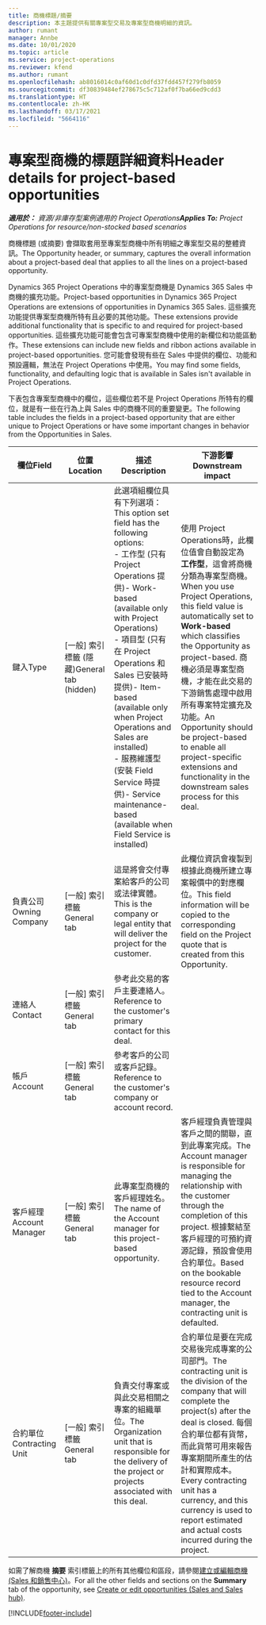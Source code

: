 ```yaml
---
title: 商機標題/摘要
description: 本主題提供有關專案型交易及專案型商機明細的資訊。
author: rumant
manager: Annbe
ms.date: 10/01/2020
ms.topic: article
ms.service: project-operations
ms.reviewer: kfend
ms.author: rumant
ms.openlocfilehash: ab8016014c0af60d1c0dfd37fdd457f279fb8059
ms.sourcegitcommit: df30839484ef278675c5c712af0f7ba66ed9cdd3
ms.translationtype: HT
ms.contentlocale: zh-HK
ms.lasthandoff: 03/17/2021
ms.locfileid: "5664116"
---
```

# <a name="header-details-for-project-based-opportunities"></a><span data-ttu-id="64d48-103">專案型商機的標題詳細資料</span><span class="sxs-lookup"><span data-stu-id="64d48-103">Header details for project-based opportunities</span></span>

<span data-ttu-id="64d48-104">_**適用於：** 資源/非庫存型案例適用的 Project Operations_</span><span class="sxs-lookup"><span data-stu-id="64d48-104">_**Applies To:** Project Operations for resource/non-stocked based scenarios_</span></span>


<span data-ttu-id="64d48-105">商機標題 (或摘要) 會擷取套用至專案型商機中所有明細之專案型交易的整體資訊。</span><span class="sxs-lookup"><span data-stu-id="64d48-105">The Opportunity header, or summary, captures the overall information about a project-based deal that applies to all the lines on a project-based opportunity.</span></span>

<span data-ttu-id="64d48-106">Dynamics 365 Project Operations 中的專案型商機是 Dynamics 365 Sales 中商機的擴充功能。</span><span class="sxs-lookup"><span data-stu-id="64d48-106">Project-based opportunities in Dynamics 365 Project Operations are extensions of opportunities in Dynamics 365 Sales.</span></span> <span data-ttu-id="64d48-107">這些擴充功能提供專案型商機所特有且必要的其他功能。</span><span class="sxs-lookup"><span data-stu-id="64d48-107">These extensions provide additional functionality that is specific to and required for project-based opportunities.</span></span> <span data-ttu-id="64d48-108">這些擴充功能可能會包含可專案型商機中使用的新欄位和功能區動作。</span><span class="sxs-lookup"><span data-stu-id="64d48-108">These extensions can include new fields and ribbon actions available in project-based opportunities.</span></span> <span data-ttu-id="64d48-109">您可能會發現有些在 Sales 中提供的欄位、功能和預設邏輯，無法在 Project Operations 中使用。</span><span class="sxs-lookup"><span data-stu-id="64d48-109">You may find some fields, functionality, and defaulting logic that is available in Sales isn't available in Project Operations.</span></span>

<span data-ttu-id="64d48-110">下表包含專案型商機中的欄位，這些欄位若不是 Project Operations 所特有的欄位，就是有一些在行為上與 Sales 中的商機不同的重要變更。</span><span class="sxs-lookup"><span data-stu-id="64d48-110">The following table includes the fields in a project-based opportunity that are either unique to Project Operations or have some important changes in behavior from the Opportunities in Sales.</span></span>

| <span data-ttu-id="64d48-111">**欄位**</span><span class="sxs-lookup"><span data-stu-id="64d48-111">**Field**</span></span> | <span data-ttu-id="64d48-112">**位置**</span><span class="sxs-lookup"><span data-stu-id="64d48-112">**Location**</span></span> | <span data-ttu-id="64d48-113">**描述**</span><span class="sxs-lookup"><span data-stu-id="64d48-113">**Description**</span></span> | <span data-ttu-id="64d48-114">**下游影響**</span><span class="sxs-lookup"><span data-stu-id="64d48-114">**Downstream impact**</span></span> |
| --- | --- | --- | --- |
| <span data-ttu-id="64d48-115">鍵入</span><span class="sxs-lookup"><span data-stu-id="64d48-115">Type</span></span> | <span data-ttu-id="64d48-116">[一般] 索引標籤 (隱藏)</span><span class="sxs-lookup"><span data-stu-id="64d48-116">General tab (hidden)</span></span> | <span data-ttu-id="64d48-117">此選項組欄位具有下列選項：</span><span class="sxs-lookup"><span data-stu-id="64d48-117">This option set field has the following options:</span></span></br><span data-ttu-id="64d48-118">- 工作型 (只有 Project Operations 提供)</span><span class="sxs-lookup"><span data-stu-id="64d48-118">- Work-based (available only with Project Operations)</span></span></br><span data-ttu-id="64d48-119">- 項目型 (只有在 Project Operations 和 Sales 已安裝時提供)</span><span class="sxs-lookup"><span data-stu-id="64d48-119">- Item-based (available only when Project Operations and Sales are installed)</span></span></br><span data-ttu-id="64d48-120">- 服務維護型 (安裝 Field Service 時提供)</span><span class="sxs-lookup"><span data-stu-id="64d48-120">- Service maintenance-based (available when Field Service is installed)</span></span> | <span data-ttu-id="64d48-121">使用 Project Operations時，此欄位值會自動設定為 **工作型**，這會將商機分類為專案型商機。</span><span class="sxs-lookup"><span data-stu-id="64d48-121">When you use Project Operations, this field value is automatically set to **Work-based** which classifies the Opportunity as project-based.</span></span> <span data-ttu-id="64d48-122">商機必須是專案型商機，才能在此交易的下游銷售處理中啟用所有專案特定擴充及功能。</span><span class="sxs-lookup"><span data-stu-id="64d48-122">An Opportunity should be project-based to enable all project-specific extensions and functionality in the downstream sales process for this deal.</span></span> |
| <span data-ttu-id="64d48-123">負責公司</span><span class="sxs-lookup"><span data-stu-id="64d48-123">Owning Company</span></span> | <span data-ttu-id="64d48-124">[一般] 索引標籤</span><span class="sxs-lookup"><span data-stu-id="64d48-124">General tab</span></span> | <span data-ttu-id="64d48-125">這是將會交付專案給客戶的公司或法律實體。</span><span class="sxs-lookup"><span data-stu-id="64d48-125">This is the company or legal entity that will deliver the project for the customer.</span></span> | <span data-ttu-id="64d48-126">此欄位資訊會複製到根據此商機所建立專案報價中的對應欄位。</span><span class="sxs-lookup"><span data-stu-id="64d48-126">This field information will be copied to the corresponding field on the Project quote that is created from this Opportunity.</span></span> |
| <span data-ttu-id="64d48-127">連絡人</span><span class="sxs-lookup"><span data-stu-id="64d48-127">Contact</span></span> | <span data-ttu-id="64d48-128">[一般] 索引標籤</span><span class="sxs-lookup"><span data-stu-id="64d48-128">General tab</span></span> | <span data-ttu-id="64d48-129">參考此交易的客戶主要連絡人。</span><span class="sxs-lookup"><span data-stu-id="64d48-129">Reference to the customer's primary contact for this deal.</span></span> | |
| <span data-ttu-id="64d48-130">帳戶</span><span class="sxs-lookup"><span data-stu-id="64d48-130">Account</span></span> | <span data-ttu-id="64d48-131">[一般] 索引標籤</span><span class="sxs-lookup"><span data-stu-id="64d48-131">General tab</span></span> | <span data-ttu-id="64d48-132">參考客戶的公司或客戶記錄。</span><span class="sxs-lookup"><span data-stu-id="64d48-132">Reference to the customer's company or account record.</span></span> | |
| <span data-ttu-id="64d48-133">客戶經理</span><span class="sxs-lookup"><span data-stu-id="64d48-133">Account Manager</span></span> | <span data-ttu-id="64d48-134">[一般] 索引標籤</span><span class="sxs-lookup"><span data-stu-id="64d48-134">General tab</span></span> | <span data-ttu-id="64d48-135">此專案型商機的客戶經理姓名。</span><span class="sxs-lookup"><span data-stu-id="64d48-135">The name of the Account manager for this project-based opportunity.</span></span> | <span data-ttu-id="64d48-136">客戶經理負責管理與客戶之間的關聯，直到此專案完成。</span><span class="sxs-lookup"><span data-stu-id="64d48-136">The Account manager is responsible for managing the relationship with the customer through the completion of this project.</span></span> <span data-ttu-id="64d48-137">根據繫結至客戶經理的可預約資源記錄，預設會使用合約單位。</span><span class="sxs-lookup"><span data-stu-id="64d48-137">Based on the bookable resource record tied to the Account manager, the contracting unit is defaulted.</span></span> |
| <span data-ttu-id="64d48-138">合約單位</span><span class="sxs-lookup"><span data-stu-id="64d48-138">Contracting Unit</span></span> | <span data-ttu-id="64d48-139">[一般] 索引標籤</span><span class="sxs-lookup"><span data-stu-id="64d48-139">General tab</span></span> | <span data-ttu-id="64d48-140">負責交付專案或與此交易相關之專案的組織單位。</span><span class="sxs-lookup"><span data-stu-id="64d48-140">The Organization unit that is responsible for the delivery of the project or projects associated with this deal.</span></span> | <span data-ttu-id="64d48-141">合約單位是要在完成交易後完成專案的公司部門。</span><span class="sxs-lookup"><span data-stu-id="64d48-141">The contracting unit is the division of the company that will complete the project(s) after the deal is closed.</span></span> <span data-ttu-id="64d48-142">每個合約單位都有貨幣，而此貨幣可用來報告專案期間所產生的估計和實際成本。</span><span class="sxs-lookup"><span data-stu-id="64d48-142">Every contracting unit has a currency, and this currency is used to report estimated and actual costs incurred during the project.</span></span> |

<span data-ttu-id="64d48-143">如需了解商機 **摘要** 索引標籤上的所有其他欄位和區段，請參閱[建立或編輯商機 (Sales 和銷售中心)](https://docs.microsoft.com/dynamics365/sales-enterprise/create-edit-opportunity-sales)。</span><span class="sxs-lookup"><span data-stu-id="64d48-143">For all the other fields and sections on the **Summary** tab of the opportunity, see [Create or edit opportunities (Sales and Sales hub)](https://docs.microsoft.com/dynamics365/sales-enterprise/create-edit-opportunity-sales).</span></span>


[!INCLUDE[footer-include](../includes/footer-banner.md)]
